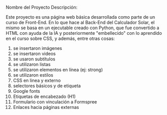 Nombre del Proyecto
Descripción:

Este proyecto es una página web básica desarrollada como parte de un curso de Front-End. En lo que hace al Back-End del Calculador Solar, el mismo se basa en un ejecutable creado con Python, que fue convertido a HTML con ayuda de la IA y posteriormente "embellecido" con lo aprendido en el curso sobre CSS, y además, entre otras cosas:
1) se insertaron imágenes
2) se insertaron videos
3) se usaron subtítulos
4) se utilizaron listas
5) se utilizaron elementos en línea (ej: strong)
6) se utilizaron estilos
7) CSS en linea y externo
8) selectores básicos y de etiqueta
9) Google fonts
10) Etiquetas de encabezado (H1)
11) Formulario con vinculación a Formspree
12) Enlaces hacia páginas externas




